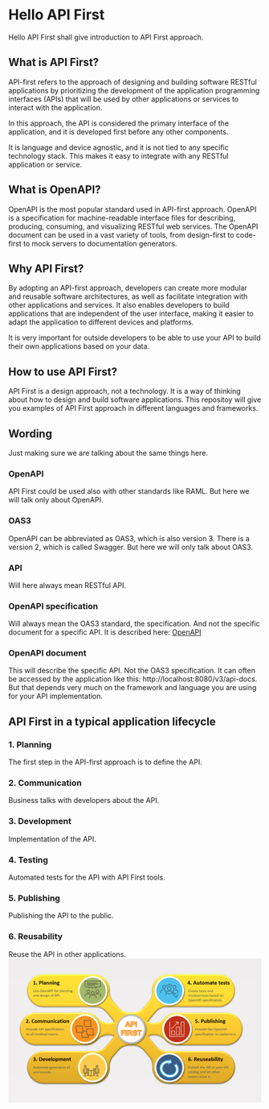 # Hello API First
Hello API First shall give introduction to API First approach.

## What is API First?
API-first refers to the approach of designing and building software RESTful applications
by prioritizing the development of the application programming interfaces (APIs) 
that will be used by other applications or services to interact with the application.

In this approach, the API is considered the primary interface of the application, 
and it is developed first before any other components. 

It is language and device agnostic, and it is not tied to any specific technology stack.
This makes it easy to integrate with any RESTful application or service.

## What is OpenAPI?
OpenAPI is the most popular standard used in API-first approach.
OpenAPI is a specification for machine-readable interface files for describing, producing, consuming, and visualizing RESTful web services.
The OpenAPI document can be used in a vast variety of tools, from design-first to code-first to mock servers to documentation generators.

## Why API First?
By adopting an API-first approach, developers can create more modular and reusable software architectures,
as well as facilitate integration with other applications and services.
It also enables developers to build applications that are independent of the user interface,
making it easier to adapt the application to different devices and platforms.

It is very important for outside developers to be able to use your API to build their own applications based on your data.

## How to use API First?
API First is a design approach, not a technology.
It is a way of thinking about how to design and build software applications.
This repositoy will give you examples of API First approach in different languages and frameworks.

## Wording
Just making sure we are talking about the same things here.
### OpenAPI
API First could be used also with other standards like RAML. But here we will talk only about OpenAPI.
### OAS3
OpenAPI can be abbreviated as OAS3, which is also version 3. There is a version 2, which is called Swagger. But here we will only talk about OAS3.
### API
Will here always mean RESTful API.
### OpenAPI specification
Will always mean the OAS3 standard, the specification.
And not the specific document for a specific API.
It is described here: 
[OpenAPI](https://swagger.io/docs/specification/about/)
### OpenAPI document
This will describe the specific API.
Not the OAS3 specification.
It can often be accessed by the application like this: http://localhost:8080/v3/api-docs.
But that depends very much on the framework and language you are using for your API implementation.


## API First in a typical application lifecycle
### 1. Planning
The first step in the API-first approach is to define the API.
### 2. Communication
Business talks with developers about the API.
### 3. Development
Implementation of the API.
### 4. Testing
Automated tests for the API with API First tools.
### 5. Publishing
Publishing the API to the public.
### 6. Reusability
Reuse the API in other applications.
![img.png](img.png)




